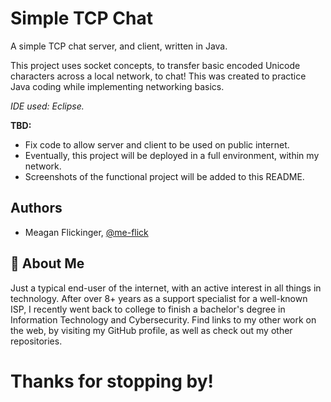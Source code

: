 
# Simple TCP Chat

A simple TCP chat server, and client, written in Java. 

This project uses socket concepts, to transfer basic encoded Unicode characters across a local network, to chat! This was created to practice Java coding while implementing networking basics.

<em> IDE used: Eclipse.</em>

**TBD:**

- Fix code to allow server and client to be used on public internet.
- Eventually, this project will be deployed in a full environment, within my network. 
- Screenshots of the functional project will be added to this README.
 



## Authors

- Meagan Flickinger, [@me-flick](https://www.github.com/me-flick)


## 🚀 About Me
Just a typical end-user of the internet, with an active interest in all things in technology. After over 8+ years as a support specialist for a well-known ISP, I recently went back to college to finish a bachelor's degree in Information Technology and Cybersecurity. Find links to my other work on the web, by visiting my GitHub profile, as well as check out my other repositories. 

# Thanks for stopping by! 
